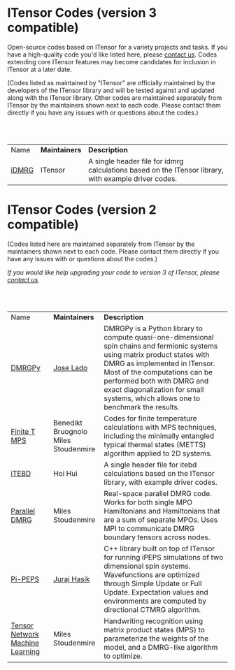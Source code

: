 
# ITensor Codes (version 3 compatible)

Open-source codes based on ITensor for a variety projects and tasks.
If you have a high-quality code you'd like listed here, please
<a href="about.html">contact us</a>. Codes extending core ITensor
features may become candidates for inclusion in ITensor at a later date.

(Codes listed as maintained by "ITensor" are officially maintained by the developers
of the ITensor library and will be tested against and updated along with the ITensor library.
Other codes are maintained separately from ITensor by the maintainers
shown next to each code. Please contact them directly if you have any issues 
with or questions about the codes.)

<br/>
<br/>

<table id="codes" style="border-collapse: collapse; border-spacing: 10px;">

<tr>
<td class="name">
Name
</td>
<td class="contrib">
<b>Maintainers</b>
</td>
<td class="descrip">
<b>Description</b>
</td>
</tr>

<tr>
<td class="name">
<a href="https://github.com/ITensor/iDMRG" target="_blank">iDMRG</a>
</td>
<td class="contrib">
ITensor
</td>
<td class="descrip">
A single header file for idmrg calculations based on the ITensor library,
with example driver codes.
</td>
</tr>

</table>


# ITensor Codes (version 2 compatible)

(Codes listed here are maintained separately from ITensor by the maintainers
shown next to each code. Please contact them directly if you have any issues 
with or questions about the codes.)

_If you would like help upgrading your code to version 3 of ITensor,
please <a href="about.html">contact us</a>._

<br/>
<br/>

<table id="codes" style="border-collapse: collapse; border-spacing: 10px;">

<tr>
<td class="name">
Name
</td>
<td class="contrib">
<b>Maintainers</b>
</td>
<td class="descrip">
<b>Description</b>
</td>
</tr>

<tr>
<td class="name">
<a href="https://github.com/joselado/dmrgpy" target="_blank">DMRGPy</a>
</td>
<td class="contrib">
<a href="https://sites.google.com/site/joseluislado/home" target="_blank">Jose Lado</a>
</td>
<td class="descrip">
DMRGPy is a Python library to compute quasi-one-dimensional spin chains and fermionic systems using matrix product states with DMRG as implemented in ITensor. Most of the computations can be performed both with DMRG and exact diagonalization for small systems, which allows one to benchmark the results.
</td>
</tr>

<tr>
<td class="name">
<a href="https://github.com/emstoudenmire/finiteTMPS" target="_blank">Finite T MPS</a>
</td>
<td class="contrib">
Benedikt Bruognolo <br/>
Miles Stoudenmire
</td>
<td class="descrip">
Codes for finite temperature calculations with MPS techniques, including the minimally
entangled typical thermal states (METTS) algorithm applied to 2D systems.
</td>
</tr>

<tr>
<td class="name">
<a href="https://github.com/hoihui/itebd" target="_blank">iTEBD</a>
</td>
<td class="contrib">
Hoi Hui
</td>
<td class="descrip">
A single header file for itebd calculations based on the ITensor library,
with example driver codes.
</td>
</tr>

<tr>
<td class="name">
<a href="https://github.com/emstoudenmire/parallelDMRG" target="_blank">Parallel DMRG</a>
</td>
<td class="contrib">
Miles Stoudenmire
</td>
<td class="descrip">
Real-space parallel DMRG code. Works for both single MPO Hamiltonians and
Hamiltonians that are a sum of separate MPOs. Uses MPI to communicate DMRG
boundary tensors across nodes.
</td>
</tr>

<tr>
<td class="name">
<a href="https://github.com/jurajHasik/pi-peps" target="_blank">Pi-PEPS</a>
</td>
<td class="contrib">
<a href="https://cm.sissa.it/people/members.php?ID=236" target="_blank">Juraj Hasik</a>
</td>
<td class="descrip">
C++ library built on top of ITensor for running iPEPS simulations of two dimensional spin systems. Wavefunctions are optimized through Simple Update or Full Update. Expectation values and environments are computed by directional CTMRG algorithm.
</td>
</tr>

<tr>
<td class="name">
<a href="https://github.com/emstoudenmire/TNML" target="_blank">
Tensor Network Machine Learning
</a>
</td>
<td class="contrib">
Miles Stoudenmire
</td>
<td class="descrip">
Handwriting recognition using matrix product states (MPS) to parameterize
the weights of the model, and a DMRG-like algorithm to optimize.
</td>
</tr>

</table>

